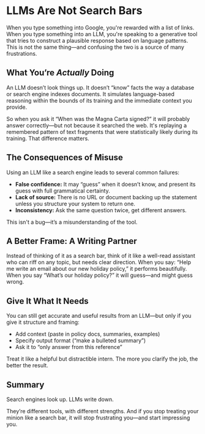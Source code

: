 


# LLMs Are Not Search Bars

When you type something into Google, you're rewarded with a list of links. When you type something into an LLM, you're speaking to a generative tool that tries to construct a plausible response based on language patterns. This is not the same thing—and confusing the two is a source of many frustrations.

## What You’re *Actually* Doing

An LLM doesn’t look things up. It doesn’t “know” facts the way a database or search engine indexes documents. It simulates language-based reasoning within the bounds of its training and the immediate context you provide.

So when you ask it “When was the Magna Carta signed?” it will probably answer correctly—but not because it searched the web. It's replaying a remembered pattern of text fragments that were statistically likely during its training. That difference matters.

## The Consequences of Misuse

Using an LLM like a search engine leads to several common failures:

- **False confidence:** It may “guess” when it doesn’t know, and present its guess with full grammatical certainty.
- **Lack of source:** There is no URL or document backing up the statement unless you structure your system to return one.
- **Inconsistency:** Ask the same question twice, get different answers.

This isn't a bug—it’s a misunderstanding of the tool.

## A Better Frame: A Writing Partner

Instead of thinking of it as a search bar, think of it like a well-read assistant who can riff on any topic, but needs clear direction. When you say: “Help me write an email about our new holiday policy,” it performs beautifully. When you say “What’s our holiday policy?” it will guess—and might guess wrong.

## Give It What It Needs

You can still get accurate and useful results from an LLM—but only if you give it structure and framing:

- Add context (paste in policy docs, summaries, examples)
- Specify output format (“make a bulleted summary”)
- Ask it to “only answer from this reference”

Treat it like a helpful but distractible intern. The more you clarify the job, the better the result.

## Summary

Search engines look up. LLMs write down.

They’re different tools, with different strengths. And if you stop treating your minion like a search bar, it will stop frustrating you—and start impressing you.

